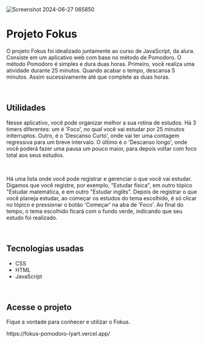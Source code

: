 ![Screenshot 2024-06-27 065850](https://github.com/mitsuyoshijunior/fokus-pomodoro/assets/128213637/8eb4da42-79c6-42ba-99a3-c17625ea22e1)
<h1>Projeto Fokus</h1>
<p>O projeto Fokus foi idealizado juntamente ao curso de JavaScript, da alura. Consiste em um aplicativo web com base no método de Pomodoro. O método Pomodoro é simples e dura duas horas. Primeiro, você realiza uma atividade durante 25 minutos. Quando acabar o tempo, descansa 5 minutos. Assim sucessivamente até que complete as duas horas.</p>
<br>
<h2>Utilidades</h2>
<p>Nesse aplicativo, você pode organizar melhor a sua rotina de estudos. Há 3 timers diferentes: um é 'Foco', no qual você vai estudar por 25 minutos initerruptos. Outro, é o 'Descanso Curto', onde vai ter uma contagem regressiva para um breve intervalo. O último é o 'Descanso longo', onde você poderá fazer uma pausa um pouco maior, para depois voltar com foco total aos seus estudos. </p>
<br>
<p>Há uma lista onde você pode registrar e gerenciar o que você vai estudar. Digamos que você registre, por exemplo, "Estudar física", em outro tópico "Estudar matemática, e em outro "Estudar inglês". Depois de registrar o que você planeja estudar, ao começar os estudos do tema escolhido, é só clicar no tópico e pressionar o botão 'Começar' na aba de 'Foco'. Ao final do tempo, o tema escolhido ficará com o fundo verde, indicando que seu estudo foi realizado.</p>
<br>
<h2>Tecnologias usadas</h2>
<ul>
  <li>CSS</li>
  <li>HTML</li>
  <li>JavaScript</li>
</ul>
<br>
<h2>Acesse o projeto</h2>
<p>Fique a vontade para conhecer e utilizar o Fokus.</p>
https://fokus-pomodoro-lyart.vercel.app/
